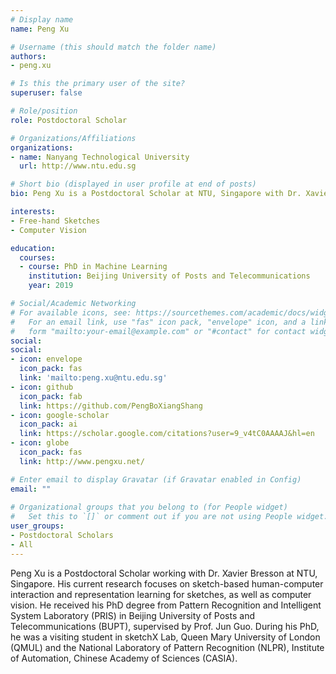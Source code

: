 ```yaml
---
# Display name
name: Peng Xu

# Username (this should match the folder name)
authors:
- peng.xu

# Is this the primary user of the site?
superuser: false

# Role/position
role: Postdoctoral Scholar

# Organizations/Affiliations
organizations:
- name: Nanyang Technological University
  url: http://www.ntu.edu.sg

# Short bio (displayed in user profile at end of posts)
bio: Peng Xu is a Postdoctoral Scholar at NTU, Singapore with Dr. Xavier Bresson, working on computer vision and free-hand sketches.

interests:
- Free-hand Sketches
- Computer Vision

education:
  courses:
  - course: PhD in Machine Learning
    institution: Beijing University of Posts and Telecommunications
    year: 2019

# Social/Academic Networking
# For available icons, see: https://sourcethemes.com/academic/docs/widgets/#icons
#   For an email link, use "fas" icon pack, "envelope" icon, and a link in the
#   form "mailto:your-email@example.com" or "#contact" for contact widget.
social:
social:
- icon: envelope
  icon_pack: fas
  link: 'mailto:peng.xu@ntu.edu.sg'
- icon: github
  icon_pack: fab
  link: https://github.com/PengBoXiangShang
- icon: google-scholar
  icon_pack: ai
  link: https://scholar.google.com/citations?user=9_v4tC0AAAAJ&hl=en
- icon: globe
  icon_pack: fas
  link: http://www.pengxu.net/

# Enter email to display Gravatar (if Gravatar enabled in Config)
email: ""
  
# Organizational groups that you belong to (for People widget)
#   Set this to `[]` or comment out if you are not using People widget.  
user_groups:
- Postdoctoral Scholars
- All
---
```


Peng Xu is a Postdoctoral Scholar working with Dr. Xavier Bresson at NTU, Singapore. 
His current research focuses on sketch-based human-computer interaction and representation learning for sketches, as well as computer vision. 
He received his PhD degree from Pattern Recognition and Intelligent System Laboratory (PRIS) in Beijing University of Posts and Telecommunications (BUPT), supervised by Prof. Jun Guo. 
During his PhD, he was a visiting student in sketchX Lab, Queen Mary University of London (QMUL) and the National Laboratory of Pattern Recognition (NLPR), Institute of Automation, Chinese Academy of Sciences (CASIA).
